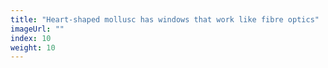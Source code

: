 ```yaml
---
title: "Heart-shaped mollusc has windows that work like fibre optics"
imageUrl: ""
index: 10
weight: 10
---
```

